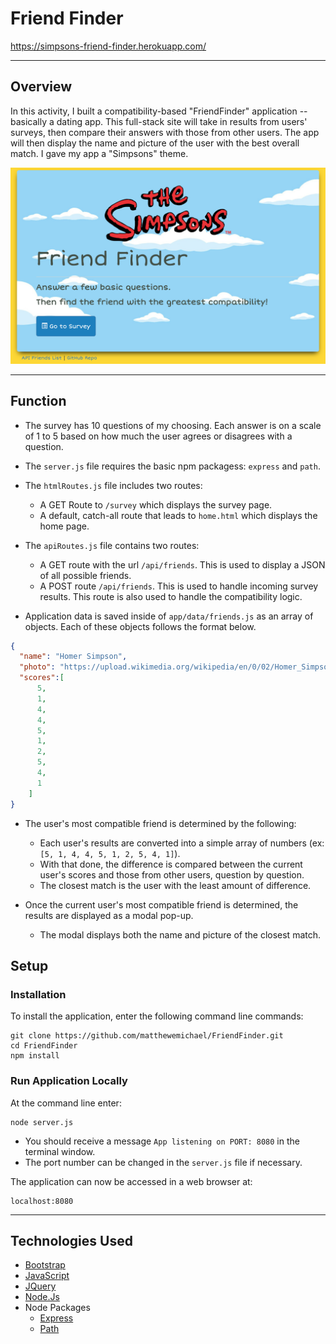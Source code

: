 # Friend Finder 
https://simpsons-friend-finder.herokuapp.com/  
- - -

## Overview

In this activity, I built a compatibility-based "FriendFinder" application -- basically a dating app. This full-stack site will take in results from users' surveys, then compare their answers with those from other users. The app will then display the name and picture of the user with the best overall match.  I gave my app a "Simpsons" theme.  

![screenshot](app/public/images/ff-screenshot.png)
- - -

## Function

- The survey has 10 questions of my choosing. Each answer is on a scale of 1 to 5 based on how much the user agrees or disagrees with a question.

- The `server.js` file requires the basic npm packagess: `express` and `path`.

- The `htmlRoutes.js` file includes two routes:

   * A GET Route to `/survey` which displays the survey page.
   * A default, catch-all route that leads to `home.html` which displays the home page.

- The `apiRoutes.js` file contains two routes:

   * A GET route with the url `/api/friends`. This is used to display a JSON of all possible friends.
   * A POST route `/api/friends`. This is used to handle incoming survey results. This route is also used to handle the compatibility logic.

- Application data is saved inside of `app/data/friends.js` as an array of objects. Each of these objects follows the format below.

```json
{
  "name": "Homer Simpson",
  "photo": "https://upload.wikimedia.org/wikipedia/en/0/02/Homer_Simpson_2006.png",
  "scores":[
      5,
      1,
      4,
      4,
      5,
      1,
      2,
      5,
      4,
      1
    ]
}
```

- The user's most compatible friend is determined by the following:

   * Each user's results are converted into a simple array of numbers (ex: `[5, 1, 4, 4, 5, 1, 2, 5, 4, 1]`).
   * With that done, the difference is compared between the current user's scores and those from other users, question by question. 
   * The closest match is the user with the least amount of difference.

- Once the current user's most compatible friend is determined, the results are displayed as a modal pop-up.
   * The modal displays both the name and picture of the closest match.


## Setup

### Installation
To install the application, enter the following command line commands:
```
git clone https://github.com/matthewemichael/FriendFinder.git
cd FriendFinder
npm install
```

### Run Application Locally
At the command line enter:
```
node server.js
```
- You should receive a message `App listening on PORT: 8080` in the terminal window.  
- The port number can be changed in the `server.js` file if necessary.  

The application can now be accessed in a web browser at:
```
localhost:8080
```


- - -

## Technologies Used

* [Bootstrap](https://getbootstrap.com/)
* [JavaScript](https://www.javascript.com)
* [JQuery](https://jquery.com/)
* [Node.Js](https://nodejs.org/en/)
* Node Packages
  * [Express](https://www.npmjs.com/package/express)
  * [Path](https://www.npmjs.com/package/path)
